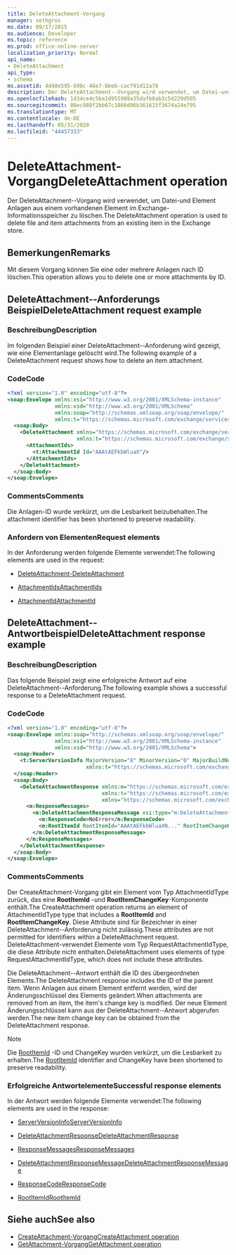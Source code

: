 ```yaml
---
title: DeleteAttachment-Vorgang
manager: sethgros
ms.date: 09/17/2015
ms.audience: Developer
ms.topic: reference
ms.prod: office-online-server
localization_priority: Normal
api_name:
- DeleteAttachment
api_type:
- schema
ms.assetid: 4d48e595-b98c-48e7-bbeb-cacf91d12a78
description: Der DeleteAttachment--Vorgang wird verwendet, um Datei-und Element Anlagen aus einem vorhandenen Element im Exchange-Informationsspeicher zu löschen.
ms.openlocfilehash: 1d34ce4c5ba1d955989a35dafb8ab3c5d229d505
ms.sourcegitcommit: 88ec988f2bb67c1866d06b361615f3674a24e795
ms.translationtype: MT
ms.contentlocale: de-DE
ms.lasthandoff: 05/31/2020
ms.locfileid: "44457333"
---
```

# <a name="deleteattachment-operation"></a><span data-ttu-id="2a241-103">DeleteAttachment-Vorgang</span><span class="sxs-lookup"><span data-stu-id="2a241-103">DeleteAttachment operation</span></span>

<span data-ttu-id="2a241-104">Der DeleteAttachment--Vorgang wird verwendet, um Datei-und Element Anlagen aus einem vorhandenen Element im Exchange-Informationsspeicher zu löschen.</span><span class="sxs-lookup"><span data-stu-id="2a241-104">The DeleteAttachment operation is used to delete file and item attachments from an existing item in the Exchange store.</span></span>
  
## <a name="remarks"></a><span data-ttu-id="2a241-105">Bemerkungen</span><span class="sxs-lookup"><span data-stu-id="2a241-105">Remarks</span></span>

<span data-ttu-id="2a241-106">Mit diesem Vorgang können Sie eine oder mehrere Anlagen nach ID löschen.</span><span class="sxs-lookup"><span data-stu-id="2a241-106">This operation allows you to delete one or more attachments by ID.</span></span>
  
## <a name="deleteattachment-request-example"></a><span data-ttu-id="2a241-107">DeleteAttachment--Anforderungs Beispiel</span><span class="sxs-lookup"><span data-stu-id="2a241-107">DeleteAttachment request example</span></span>

### <a name="description"></a><span data-ttu-id="2a241-108">Beschreibung</span><span class="sxs-lookup"><span data-stu-id="2a241-108">Description</span></span>

<span data-ttu-id="2a241-109">Im folgenden Beispiel einer DeleteAttachment--Anforderung wird gezeigt, wie eine Elementanlage gelöscht wird.</span><span class="sxs-lookup"><span data-stu-id="2a241-109">The following example of a DeleteAttachment request shows how to delete an item attachment.</span></span>
  
### <a name="code"></a><span data-ttu-id="2a241-110">Code</span><span class="sxs-lookup"><span data-stu-id="2a241-110">Code</span></span>

```XML
<?xml version="1.0" encoding="utf-8"?>
<soap:Envelope xmlns:xsi="http://www.w3.org/2001/XMLSchema-instance"
               xmlns:xsd="http://www.w3.org/2001/XMLSchema"
               xmlns:soap="http://schemas.xmlsoap.org/soap/envelope/"
               xmlns:t="https://schemas.microsoft.com/exchange/services/2006/types">
  <soap:Body>
    <DeleteAttachment xmlns="https://schemas.microsoft.com/exchange/services/2006/messages"
                      xmlns:t="https://schemas.microsoft.com/exchange/services/2006/types">
      <AttachmentIds>
        <t:AttachmentId Id="AAAtAEFkbWluaX"/>
      </AttachmentIds>
    </DeleteAttachment>
  </soap:Body>
</soap:Envelope>
```

### <a name="comments"></a><span data-ttu-id="2a241-111">Comments</span><span class="sxs-lookup"><span data-stu-id="2a241-111">Comments</span></span>

<span data-ttu-id="2a241-112">Die Anlagen-ID wurde verkürzt, um die Lesbarkeit beizubehalten.</span><span class="sxs-lookup"><span data-stu-id="2a241-112">The attachment identifier has been shortened to preserve readability.</span></span>
  
### <a name="request-elements"></a><span data-ttu-id="2a241-113">Anfordern von Elementen</span><span class="sxs-lookup"><span data-stu-id="2a241-113">Request elements</span></span>

<span data-ttu-id="2a241-114">In der Anforderung werden folgende Elemente verwendet:</span><span class="sxs-lookup"><span data-stu-id="2a241-114">The following elements are used in the request:</span></span>
  
- [<span data-ttu-id="2a241-115">DeleteAttachment-</span><span class="sxs-lookup"><span data-stu-id="2a241-115">DeleteAttachment</span></span>](deleteattachment.md)
    
- [<span data-ttu-id="2a241-116">AttachmentIds</span><span class="sxs-lookup"><span data-stu-id="2a241-116">AttachmentIds</span></span>](attachmentids.md)
    
- [<span data-ttu-id="2a241-117">AttachmentId</span><span class="sxs-lookup"><span data-stu-id="2a241-117">AttachmentId</span></span>](attachmentid.md)
    
## <a name="deleteattachment-response-example"></a><span data-ttu-id="2a241-118">DeleteAttachment--Antwortbeispiel</span><span class="sxs-lookup"><span data-stu-id="2a241-118">DeleteAttachment response example</span></span>

### <a name="description"></a><span data-ttu-id="2a241-119">Beschreibung</span><span class="sxs-lookup"><span data-stu-id="2a241-119">Description</span></span>

<span data-ttu-id="2a241-120">Das folgende Beispiel zeigt eine erfolgreiche Antwort auf eine DeleteAttachment--Anforderung.</span><span class="sxs-lookup"><span data-stu-id="2a241-120">The following example shows a successful response to a DeleteAttachment request.</span></span>
  
### <a name="code"></a><span data-ttu-id="2a241-121">Code</span><span class="sxs-lookup"><span data-stu-id="2a241-121">Code</span></span>

```XML
<?xml version="1.0" encoding="utf-8"?>
<soap:Envelope xmlns:soap="http://schemas.xmlsoap.org/soap/envelope/" 
               xmlns:xsi="http://www.w3.org/2001/XMLSchema-instance" 
               xmlns:xsd="http://www.w3.org/2001/XMLSchema">
  <soap:Header>
    <t:ServerVersionInfo MajorVersion="8" MinorVersion="0" MajorBuildNumber="662" MinorBuildNumber="0" 
                         xmlns:t="https://schemas.microsoft.com/exchange/services/2006/types"/>
  </soap:Header>
  <soap:Body>
    <DeleteAttachmentResponse xmlns:m="https://schemas.microsoft.com/exchange/services/2006/messages" 
                              xmlns:t="https://schemas.microsoft.com/exchange/services/2006/types" 
                              xmlns="https://schemas.microsoft.com/exchange/services/2006/messages">
      <m:ResponseMessages>
        <m:DeleteAttachmentResponseMessage xsi:type="m:DeleteAttachmentResponseMessageType" ResponseClass="Success">
          <m:ResponseCode>NoError</m:ResponseCode>
          <m:RootItemId RootItemId="AAAtAEFkbWluaXN..." RootItemChangeKey="CQAAABYAA..."/>
        </m:DeleteAttachmentResponseMessage>
      </m:ResponseMessages>
    </DeleteAttachmentResponse>
  </soap:Body>
</soap:Envelope>
```

### <a name="comments"></a><span data-ttu-id="2a241-122">Comments</span><span class="sxs-lookup"><span data-stu-id="2a241-122">Comments</span></span>

<span data-ttu-id="2a241-123">Der CreateAttachment-Vorgang gibt ein Element vom Typ AttachmentIdType zurück, das eine **RootItemId** -und **RootItemChangeKey**-Komponente enthält.</span><span class="sxs-lookup"><span data-stu-id="2a241-123">The CreateAttachment operation returns an element of AttachmentIdType type that includes a **RootItemId** and **RootItemChangeKey**.</span></span> <span data-ttu-id="2a241-124">Diese Attribute sind für Bezeichner in einer DeleteAttachment--Anforderung nicht zulässig.</span><span class="sxs-lookup"><span data-stu-id="2a241-124">These attributes are not permitted for identifiers within a DeleteAttachment request.</span></span> <span data-ttu-id="2a241-125">DeleteAttachment-verwendet Elemente vom Typ RequestAttachmentIdType, die diese Attribute nicht enthalten.</span><span class="sxs-lookup"><span data-stu-id="2a241-125">DeleteAttachment uses elements of type RequestAttachmentIdType, which does not include these attributes.</span></span>
  
<span data-ttu-id="2a241-126">Die DeleteAttachment--Antwort enthält die ID des übergeordneten Elements.</span><span class="sxs-lookup"><span data-stu-id="2a241-126">The DeleteAttachment response includes the ID of the parent item.</span></span> <span data-ttu-id="2a241-127">Wenn Anlagen aus einem Element entfernt werden, wird der Änderungsschlüssel des Elements geändert.</span><span class="sxs-lookup"><span data-stu-id="2a241-127">When attachments are removed from an item, the item's change key is modified.</span></span> <span data-ttu-id="2a241-128">Der neue Element Änderungsschlüssel kann aus der DeleteAttachment--Antwort abgerufen werden.</span><span class="sxs-lookup"><span data-stu-id="2a241-128">The new item change key can be obtained from the DeleteAttachment response.</span></span>
  
> [!NOTE]
> <span data-ttu-id="2a241-129">Die [RootItemId](rootitemid.md) -ID und ChangeKey wurden verkürzt, um die Lesbarkeit zu erhalten.</span><span class="sxs-lookup"><span data-stu-id="2a241-129">The [RootItemId](rootitemid.md) identifier and ChangeKey have been shortened to preserve readability.</span></span> 
  
### <a name="successful-response-elements"></a><span data-ttu-id="2a241-130">Erfolgreiche Antwortelemente</span><span class="sxs-lookup"><span data-stu-id="2a241-130">Successful response elements</span></span>

<span data-ttu-id="2a241-131">In der Antwort werden folgende Elemente verwendet:</span><span class="sxs-lookup"><span data-stu-id="2a241-131">The following elements are used in the response:</span></span>
  
- [<span data-ttu-id="2a241-132">ServerVersionInfo</span><span class="sxs-lookup"><span data-stu-id="2a241-132">ServerVersionInfo</span></span>](serverversioninfo.md)
    
- [<span data-ttu-id="2a241-133">DeleteAttachmentResponse</span><span class="sxs-lookup"><span data-stu-id="2a241-133">DeleteAttachmentResponse</span></span>](deleteattachmentresponse.md)
    
- [<span data-ttu-id="2a241-134">ResponseMessages</span><span class="sxs-lookup"><span data-stu-id="2a241-134">ResponseMessages</span></span>](responsemessages.md)
    
- [<span data-ttu-id="2a241-135">DeleteAttachmentResponseMessage</span><span class="sxs-lookup"><span data-stu-id="2a241-135">DeleteAttachmentResponseMessage</span></span>](deleteattachmentresponsemessage.md)
    
- [<span data-ttu-id="2a241-136">ResponseCode</span><span class="sxs-lookup"><span data-stu-id="2a241-136">ResponseCode</span></span>](responsecode.md)
    
- [<span data-ttu-id="2a241-137">RootItemId</span><span class="sxs-lookup"><span data-stu-id="2a241-137">RootItemId</span></span>](rootitemid.md)
    
## <a name="see-also"></a><span data-ttu-id="2a241-138">Siehe auch</span><span class="sxs-lookup"><span data-stu-id="2a241-138">See also</span></span>

- [<span data-ttu-id="2a241-139">CreateAttachment-Vorgang</span><span class="sxs-lookup"><span data-stu-id="2a241-139">CreateAttachment operation</span></span>](createattachment-operation.md) 
- [<span data-ttu-id="2a241-140">GetAttachment-Vorgang</span><span class="sxs-lookup"><span data-stu-id="2a241-140">GetAttachment operation</span></span>](getattachment-operation.md)

